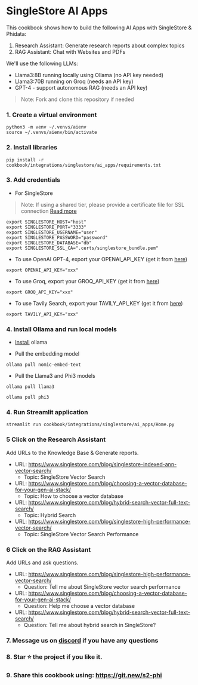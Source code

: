 # SingleStore AI Apps

This cookbook shows how to build the following AI Apps with SingleStore & Phidata:

1. Research Assistant: Generate research reports about complex topics
2. RAG Assistant: Chat with Websites and PDFs

We'll use the following LLMs:

- Llama3:8B running locally using Ollama (no API key needed)
- Llama3:70B running on Groq (needs an API key)
- GPT-4 - support autonomous RAG (needs an API key)

> Note: Fork and clone this repository if needed

### 1. Create a virtual environment

```shell
python3 -m venv ~/.venvs/aienv
source ~/.venvs/aienv/bin/activate
```

### 2. Install libraries

```shell
pip install -r cookbook/integrations/singlestore/ai_apps/requirements.txt
```

### 3. Add credentials

- For SingleStore

> Note: If using a shared tier, please provide a certificate file for SSL connection [Read more](https://docs.singlestore.com/cloud/connect-to-singlestore/connect-with-mysql/connect-with-mysql-client/connect-to-singlestore-helios-using-tls-ssl/)

```shell
export SINGLESTORE_HOST="host"
export SINGLESTORE_PORT="3333"
export SINGLESTORE_USERNAME="user"
export SINGLESTORE_PASSWORD="password"
export SINGLESTORE_DATABASE="db"
export SINGLESTORE_SSL_CA=".certs/singlestore_bundle.pem"
```

- To use OpenAI GPT-4, export your OPENAI_API_KEY (get it from [here](https://platform.openai.com/api-keys))

```shell
export OPENAI_API_KEY="xxx"
```

- To use Groq, export your GROQ_API_KEY (get it from [here](https://console.groq.com/))

```shell
export GROQ_API_KEY="xxx"
```

- To use Tavily Search, export your TAVILY_API_KEY (get it from [here](https://app.tavily.com/))

```shell
export TAVILY_API_KEY="xxx"
```


### 4. Install Ollama and run local models

- [Install](https://github.com/ollama/ollama?tab=readme-ov-file#macos) ollama

- Pull the embedding model

```shell
ollama pull nomic-embed-text
```

- Pull the Llama3 and Phi3 models

```shell
ollama pull llama3

ollama pull phi3
```

### 4. Run Streamlit application

```shell
streamlit run cookbook/integrations/singlestore/ai_apps/Home.py
```

### 5 Click on the Research Assistant

Add URLs to the Knowledge Base & Generate reports.

- URL: https://www.singlestore.com/blog/singlestore-indexed-ann-vector-search/
  - Topic: SingleStore Vector Search
- URL: https://www.singlestore.com/blog/choosing-a-vector-database-for-your-gen-ai-stack/
  - Topic: How to choose a vector database
- URL: https://www.singlestore.com/blog/hybrid-search-vector-full-text-search/
  - Topic: Hybrid Search
- URL: https://www.singlestore.com/blog/singlestore-high-performance-vector-search/
  - Topic: SingleStore Vector Search Performance

### 6 Click on the RAG Assistant

Add URLs and ask questions.

- URL: https://www.singlestore.com/blog/singlestore-high-performance-vector-search/
  - Question: Tell me about SingleStore vector search performance
- URL: https://www.singlestore.com/blog/choosing-a-vector-database-for-your-gen-ai-stack/
  - Question: Help me choose a vector database
- URL: https://www.singlestore.com/blog/hybrid-search-vector-full-text-search/
  - Question: Tell me about hybrid search in SingleStore?

### 7. Message us on [discord](https://discord.gg/4MtYHHrgA8) if you have any questions

### 8. Star ⭐️ the project if you like it.

### 9. Share this cookbook using: https://git.new/s2-phi
